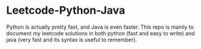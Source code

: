 # Leetcode-Python-Java
Python is actually pretty fast, and Java is even faster. This repo is mainly to document my leetcode solutions in both python (fast and easy to write) and java (very fast and its syntax is useful to remember).
